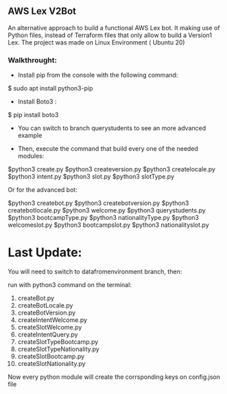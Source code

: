 ## AWS Lex V2Bot 

An alternative approach to build a functional AWS Lex bot.
It making use of Python files, instead of Terraform files that only allow to build a Version1 Lex.
The project was made on Linux Environment ( Ubuntu 20)

### Walkthrought:

*   Install pip from the console with the following command:

$ sudo apt install python3-pip

*   Install Boto3 :

$ pip install boto3

*   You can switch to branch querystudents to see an more advanced example

*   Then, execute the command that build every one of the needed modules:

$python3 create.py
$python3 createversion.py
$python3 createlocale.py
$python3 intent.py
$python3 slot.py
$python3 slotType.py

Or for the advanced bot:

$python3 createbot.py
$python3 createbotversion.py
$python3 createbotlocale.py
$python3 welcome.py
$python3 querystudents.py
$python3 bootcampType.py
$python3 nationalityType.py
$python3 welcomeslot.py
$python3 bootcampslot.py
$python3 nationalityslot.py

# Last Update:

You will need to switch to datafromenvironment branch, then:

run with python3 command on the terminal:

1) createBot.py
2) createBotLocale.py
3) createBotVersion.py
4) createIntentWelcome.py
5) createSlotWelcome.py
6) createIntentQuery.py
7) createSlotTypeBootcamp.py
8) createSlotTypeNationality.py
9) createSlotBootcamp.py
10) createSlotNationality.py

Now every python module will create the corrsponding keys on config.json file



